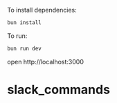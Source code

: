 To install dependencies:
```sh
bun install
```

To run:
```sh
bun run dev
```

open http://localhost:3000
# slack_commands
